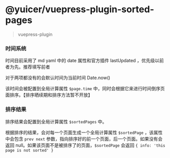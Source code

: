 # @yuicer/vuepress-plugin-sorted-pages

> vuepress-plugin 


### 时间系统


时间目前采用了 md yaml 中的 date 属性和官方插件 lastUpdated ，优先级以前者为先。推荐填写前者

对于两项都没有的会默认时间为当前时间 Date.now()

该时间会被配置到全局计算属性 `$page.time` 中，同时会根据它来进行时间倒序页面排序。【排序晒续期和排序方法暂不开放】

### 排序结果

排序结果会配置到全局计算属性 `$sortedPages` 中。

根据排序的结果，会对每一个页面生成一个全局计算属性 `$sortedPage` ，该属性中会包含 `prev next` 参数，指向排序好的前一个页面，后一个页面。如果没有会返回 null。如果该页面不是被排序了的页面，`$sortedPage` 会返回 `{ info: 'this page is not sorted' }`
